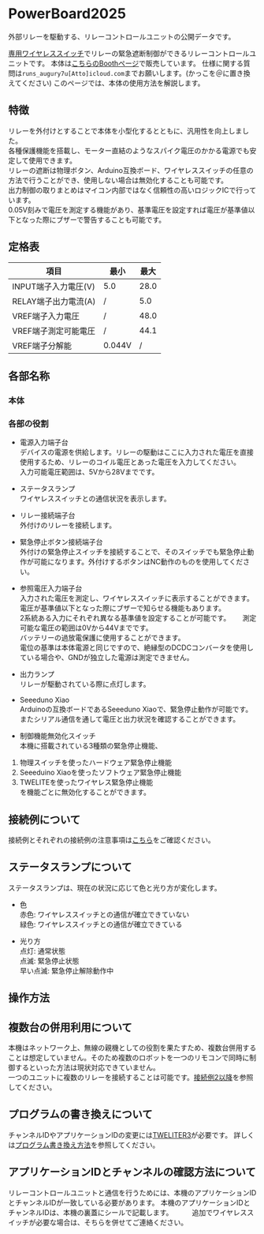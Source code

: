 # PowerBoard2025
外部リレーを駆動する、リレーコントロールユニットの公開データです。

[専用ワイヤレススイッチ](https://github.com/KimuraTomohiro/PowerBoard2025)でリレーの緊急遮断制御ができるリレーコントロールユニットです。
本体は[こちらのBoothページ](https://kimuratomohiro.booth.pm/items/6996725)で販売しています。
仕様に関する質問は`runs_augury7u[Atto]icloud.com`までお願いします。(かっこを＠に置き換えてください)
このページでは、本体の使用方法を解説します。

## 特徴
リレーを外付けとすることで本体を小型化するとともに、汎用性を向上しました。  
各種保護機能を搭載し、モーター直結のようなスパイク電圧のかかる電源でも安定して使用できます。  
リレーの遮断は物理ボタン、Arduino互換ボード、ワイヤレススイッチの任意の方法で行うことができ、使用しない場合は無効化することも可能です。  
出力制御の取りまとめはマイコン内部ではなく信頼性の高いロジックICで行っています。  
0.05V刻みで電圧を測定する機能があり、基準電圧を設定すれば電圧が基準値以下となった際にブザーで警告することも可能です。

## 定格表
| 項目 | 最小 | 最大 |
|-----|-----|-----|
|INPUT端子入力電圧(V)|5.0|28.0|
|RELAY端子出力電流(A)|/|5.0|
|VREF端子入力電圧|/|48.0|
|VREF端子測定可能電圧|/|44.1|
|VREF端子分解能|0.044V|/|



## 各部名称

### 本体


### 各部の役割
* 電源入力端子台  
デバイスの電源を供給します。リレーの駆動はここに入力された電圧を直接使用するため、リレーのコイル電圧とあった電圧を入力してください。  
入力可能電圧範囲は、5Vから28Vまでです。

* ステータスランプ  
ワイヤレススイッチとの通信状況を表示します。

* リレー接続端子台  
外付けのリレーを接続します。

* 緊急停止ボタン接続端子台  
外付けの緊急停止スイッチを接続することで、そのスイッチでも緊急停止動作が可能になります。外付けするボタンはNC動作のものを使用してください。

* 参照電圧入力端子台  
入力された電圧を測定し、ワイヤレススイッチに表示することができます。  
電圧が基準値以下となった際にブザーで知らせる機能もあります。  
2系統ある入力にそれぞれ異なる基準値を設定することが可能です。　　
測定可能な電圧の範囲は0Vから44Vまでです。  
バッテリーの過放電保護に使用することができます。  
電位の基準は本体電源と同じですので、絶縁型のDCDCコンバータを使用している場合や、GNDが独立した電源は測定できません。

* 出力ランプ  
リレーが駆動されている際に点灯します。

* Seeeduno Xiao  
Arduinoの互換ボードであるSeeeduno Xiaoで、緊急停止動作が可能です。またシリアル通信を通して電圧と出力状況を確認することができます。

* 制御機能無効化スイッチ   
本機に搭載されている3種類の緊急停止機能、
1. 物理スイッチを使ったハードウェア緊急停止機能
2. Seeeduino Xiaoを使ったソフトウェア緊急停止機能
3. TWELITEを使ったワイヤレス緊急停止機能  
を機能ごとに無効化することができます。

## 接続例について
接続例とそれぞれの接続例の注意事項は[こちら](接続例.md)をご確認ください。


## ステータスランプについて
ステータスランプは、現在の状況に応じて色と光り方が変化します。
* 色  
赤色: ワイヤレススイッチとの通信が確立できていない  
緑色: ワイヤレススイッチとの通信が確立できている  

* 光り方  
点灯: 通常状態  
点滅: 緊急停止状態  
早い点滅: 緊急停止解除動作中

## 操作方法


## 複数台の併用利用について
本機はネットワーク上、無線の親機としての役割を果たすため、複数台併用することは想定していません。そのため複数のロボットを一つのリモコンで同時に制御するといった方法は現状対応できていません。  
一つのユニットに複数のリレーを接続することは可能です。[接続例2以降](接続例.md#接続例2-2系統の接続)を参照してください。

## プログラムの書き換えについて
チャンネルIDやアプリケーションIDの変更には[TWELITER3](https://mono-wireless.com/jp/products/twelite-r/index.html)が必要です。
詳しくは[プログラム書き換え方法](プログラムの書き換えについて.md)を参照してください。

## アプリケーションIDとチャンネルの確認方法について
リレーコントロールユニットと通信を行うためには、本機のアプリケーションIDとチャンネルIDが一致している必要があります。
本機のアプリケーションIDとチャンネルIDは、本機の裏蓋にシールで記載します。　　　
追加でワイヤレススイッチが必要な場合は、そちらを併せてご連絡ください。
